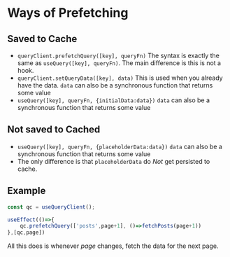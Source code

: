 

# Ways of Prefetching
## Saved to Cache
- `queryClient.prefetchQuery([key], queryFn)` The syntax is exactly the same as `useQuery([key], queryFn)`. The main difference is this is not a hook.
- `queryClient.setQueryData([key], data)` This is used when you already have the data. `data` can also be a synchronous function that returns some value
- `useQuery([key], queryFn, {initialData:data})` `data` can also be a synchronous function that returns some value 
## Not saved to Cached
- `useQuery([key], queryFn, {placeholderData:data})` `data` can also be a synchronous function that returns some value 
- The only difference is that `placeholderData` do *Not* get persisted to cache.

## Example
```js
const qc = useQueryClient();

useEffect(()=>{
	qc.prefetchQuery(['posts',page+1], ()=>fetchPosts(page+1))
},[qc,page])
```
All this does is whenever *page* changes, fetch the data for the next page.